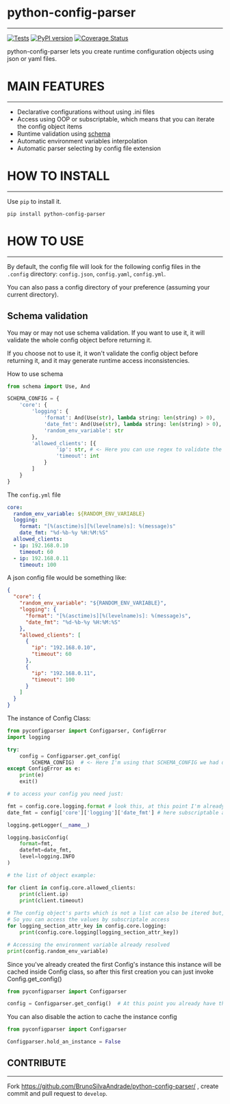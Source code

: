 python-config-parser
===
---
[![Tests](https://github.com/BrunoSilvaAndrade/python-config-parser/actions/workflows/tests.yml/badge.svg)](https://github.com/BrunoSilvaAndrade/python-config-parser/actions/workflows/tests.yml)
[![PyPI version](https://badge.fury.io/py/python-config-parser.svg)](https://badge.fury.io/py/python-config-parser)
[![Coverage Status](https://coveralls.io/repos/github/BrunoSilvaAndrade/python-config-parser/badge.svg)](https://coveralls.io/github/BrunoSilvaAndrade/python-config-parser)

python-config-parser lets you create runtime configuration objects using json or yaml files.

MAIN FEATURES
===
---
* Declarative configurations without using .ini files
* Access using OOP or subscriptable, which means that you can iterate the config object items
* Runtime validation using [schema](https://github.com/keleshev/schema)
* Automatic environment variables interpolation
* Automatic parser selecting by config file extension

HOW TO INSTALL
===
---
Use `pip` to install it.

```shell
pip install python-config-parser
```

HOW TO USE
===
---
By default, the config file will look for the following config files in the `.config` directory: `config.json`, `config.yaml`, `config.yml`.

You can also pass a config directory of your preference (assuming your current directory).

Schema validation
---

You may or may not use schema validation. If you want to use it, it will validate the whole config object before returning it.

If you choose not to use it, it won't validate the config object before returning it, and it may generate runtime access inconsistencies.

How to use schema

```python
from schema import Use, And

SCHEMA_CONFIG = {
    'core': {
        'logging': {
            'format': And(Use(str), lambda string: len(string) > 0),
            'date_fmt': And(Use(str), lambda string: len(string) > 0),
            'random_env_variable': str
        },
        'allowed_clients': [{
                'ip': str, # <- Here you can use regex to validate the ip format
                'timeout': int
            }
        ]
    }
}

```

The `config.yml` file
```yaml
core:
  random_env_variable: ${RANDOM_ENV_VARIABLE}
  logging:
    format: "[%(asctime)s][%(levelname)s]: %(message)s"
    date_fmt: "%d-%b-%y %H:%M:%S"
  allowed_clients:
  - ip: 192.168.0.10
    timeout: 60
  - ip: 192.168.0.11
    timeout: 100
```
A json config file would be something like:

```json
{
  "core": {
    "random_env_variable": "${RANDOM_ENV_VARIABLE}",
    "logging": {
      "format": "[%(asctime)s][%(levelname)s]: %(message)s",
      "date_fmt": "%d-%b-%y %H:%M:%S"
    },
    "allowed_clients": [
      {
        "ip": "192.168.0.10",
        "timeout": 60
      },
      {
        "ip": "192.168.0.11",
        "timeout": 100
      }
    ]
  }
}
```

The instance of Config Class:
```python
from pyconfigparser import Configparser, ConfigError
import logging

try:
    config = Configparser.get_config(
        SCHEMA_CONFIG)  # <- Here I'm using that SCHEMA_CONFIG we had declared, and the dir file default value is being used
except ConfigError as e:
    print(e)
    exit()

# to access your config you need just:

fmt = config.core.logging.format # look this, at this point I'm already using the config variable
date_fmt = config['core']['logging']['date_fmt'] # here subscriptable access

logging.getLogger(__name__)

logging.basicConfig(
    format=fmt,
    datefmt=date_fmt,
    level=logging.INFO
)

# the list of object example:

for client in config.core.allowed_clients:
    print(client.ip)
    print(client.timeout)
    
# The config object's parts which is not a list can also be itered but, it'll give you the attribute's names
# So you can access the values by subscriptale access
for logging_section_attr_key in config.core.logging:
    print(config.core.logging[logging_section_attr_key])

# Accessing the environment variable already resolved
print(config.random_env_variable)

```
Since you've already created the first Config's instance this instance will be cached inside Config class,
so after this first creation you can just invoke Config.get_config()

```python
from pyconfigparser import Configparser

config = Configparser.get_config()  # At this point you already have the configuration properties in your config object
```

You can also disable the action to cache the instance config


```python
from pyconfigparser import Configparser

Configparser.hold_an_instance = False
```

CONTRIBUTE
---
---

Fork https://github.com/BrunoSilvaAndrade/python-config-parser/ , create commit and pull request to ``develop``.
